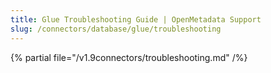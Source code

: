```yaml
---
title: Glue Troubleshooting Guide | OpenMetadata Support
slug: /connectors/database/glue/troubleshooting
---
```


{% partial file="/v1.9connectors/troubleshooting.md" /%}
